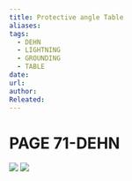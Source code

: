 ```yaml
---
title: Protective angle Table
aliases: 
tags:
  - DEHN
  - LIGHTNING
  - GROUNDING
  - TABLE
date: 
url: 
author: 
Releated:
---
```



# PAGE 71-DEHN
![](https://i.imgur.com/dgCqAS2.png)
![](https://i.imgur.com/owEKNlN.png)
